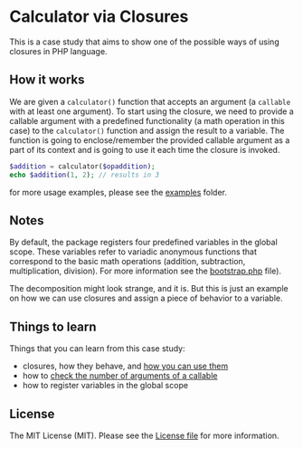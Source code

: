 # Calculator via Closures

This is a case study that aims to show one of the possible ways of using closures in PHP language.
 

## How it works
 
We are given a `calculator()` function that accepts an argument (a `callable` with at least one argument). To start
using the closure, we need to provide a callable argument with a predefined functionality (a math operation in this
case) to the `calculator()` function and assign the result to a variable. The function is going to enclose/remember
the provided callable argument as a part of its context and is going to use it each time the closure is invoked.

```php
$addition = calculator($opaddition);
echo $addition(1, 2); // results in 3
```
for more usage examples, please see the [examples](examples/) folder.


## Notes

By default, the package registers four predefined variables in the global scope. These variables refer to variadic
anonymous functions that correspond to the basic math operations (addition, subtraction, multiplication, division).
For more information see the [bootstrap.php](src/Operations/bootstrap.php) file).

The decomposition might look strange, and it is. But this is just an example on how we can use closures and assign
a piece of behavior to a variable. 


## Things to learn

Things that you can learn from this case study:
- closures, how they behave, and [how you can use them](src/calculator.php#L16)
- how to [check the number of arguments of a callable](src/calculator.php#L25)
- how to register variables in the global scope


## License

The MIT License (MIT). Please see the [License file](LICENSE.md) for more information.
